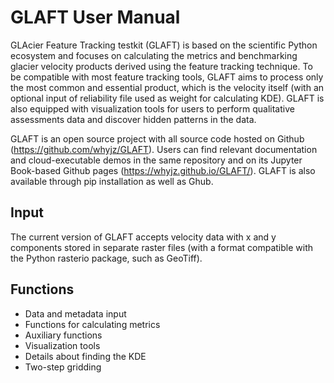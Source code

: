 # GLAFT User Manual

GLAcier Feature Tracking testkit (GLAFT) is based on the scientific Python ecosystem and focuses on calculating the metrics and benchmarking glacier velocity products derived using the feature tracking technique. To be compatible with most feature tracking tools, GLAFT aims to process only the most common and essential product, which is the velocity itself (with an optional input of reliability file used as weight for calculating KDE). GLAFT is also equipped with visualization tools for users to perform qualitative assessments data and discover hidden patterns in the data. 

GLAFT is an open source project with all source code hosted on Github (https://github.com/whyjz/GLAFT). Users can find relevant documentation and cloud-executable demos in the same repository and on its Jupyter Book-based Github pages (https://whyjz.github.io/GLAFT/). GLAFT is also available through pip installation as well as Ghub.

## Input

The current version of GLAFT accepts velocity data with x and y components stored in separate raster files (with a format compatible with the Python rasterio package, such as GeoTiff). 

## Functions

- Data and metadata input 
- Functions for calculating metrics
- Auxiliary functions
- Visualization tools
- Details about finding the KDE
- Two-step gridding
